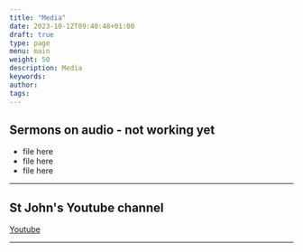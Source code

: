 ```yaml
---
title: "Media"
date: 2023-10-12T09:40:48+01:00
draft: true
type: page
menu: main
weight: 50
description: Media
keywords:
author: 
tags: 
---
```


## Sermons on audio - not working yet 

- file here
- file here
- file here

---

## St John's Youtube channel

[Youtube](https://www.youtube.com/channel/UCh7jLJ0esHTVGjwZpf_mHAQ/videos?view=57)

---


